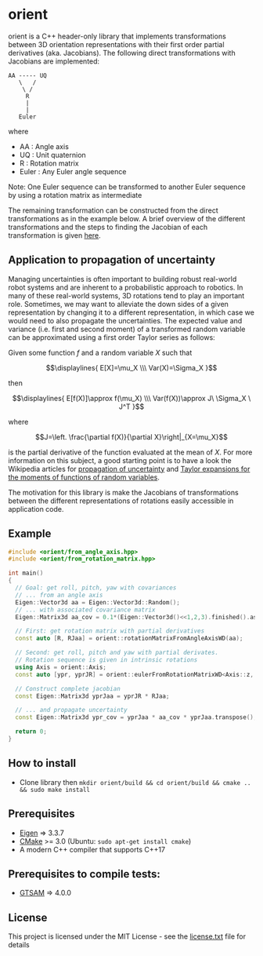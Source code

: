 # orient

orient is a C++ header-only library that implements transformations between 3D orientation representations with their first order partial derivatives (aka. Jacobians). The following direct transformations with Jacobians are implemented:
```
AA ----- UQ
   \   /
    \ /
     R
     |
     |
   Euler
```

where
 * AA : Angle axis
 * UQ : Unit quaternion
 * R : Rotation matrix
 * Euler : Any Euler angle sequence

Note: One Euler sequence can be transformed to another Euler sequence by using
a rotation matrix as intermediate 

The remaining transformation can be constructed from the direct transformations as in the example below.
A brief overview of the different transformations and the steps to finding the Jacobian of each
transformation is given
<a href="https://github.com/Eskilade/orient/blob/master/documentation/conversion_formulas.pdf" target="_blank">here</a>.

## Application to propagation of uncertainty

Managing uncertainties is often important to building robust real-world robot
systems and are inherent to a probabilistic approach to robotics. In many of
these real-world systems, 3D rotations tend to play an important role.
Sometimes, we may want to alleviate the down sides of a given representation by
changing it to a different representation, in which case we would need to also
propagate the uncertainties. The expected value and variance (i.e. first and
second moment) of a transformed random variable can be approximated using a first
order Taylor series as follows:

Given some function _f_ and a random variable _X_ such that

  $$\displaylines{ E[X]=\mu_X \\\ Var(X)=\Sigma_X }$$

then

  $$\displaylines{ E[f(X)]\approx f(\mu_X) \\\ Var(f(X))\approx J\ \Sigma_X \ J^T }$$

where

  $$J=\left. \frac{\partial f(X)}{\partial X}\right|_{X=\mu_X}$$

is the partial derivative of the function evaluated at the mean of _X_. For
more information on this subject, a good starting point is to have a look the
Wikipedia articles for
<a href="https://en.wikipedia.org/wiki/Propagation_of_uncertainty" target="_blank">propagation of uncertainty</a> and 
<a href="https://en.wikipedia.org/wiki/Taylor_expansions_for_the_moments_of_functions_of_random_variables" target="_blank">Taylor expansions for the moments of functions of random variables</a>.

The motivation for this library is make the Jacobians of transformations
between the different representations of rotations easily accessible in
application code.

## Example

```cpp
#include <orient/from_angle_axis.hpp>
#include <orient/from_rotation_matrix.hpp>

int main()
{
  // Goal: get roll, pitch, yaw with covariances
  // ... from an angle axis
  Eigen::Vector3d aa = Eigen::Vector3d::Random();
  // ... with associated covariance matrix
  Eigen::Matrix3d aa_cov = 0.1*(Eigen::Vector3d()<<1,2,3).finished().asDiagonal(); 

  // First: get rotation matrix with partial derivatives
  const auto [R, RJaa] = orient::rotationMatrixFromAngleAxisWD(aa);

  // Second: get roll, pitch and yaw with partial derivates.
  // Rotation sequence is given in intrinsic rotations
  using Axis = orient::Axis;
  const auto [ypr, yprJR] = orient::eulerFromRotationMatrixWD<Axis::z, Axis::y, Axis::x>(R);

  // Construct complete jacobian 
  const Eigen::Matrix3d yprJaa = yprJR * RJaa;

  // ... and propagate uncertainty
  const Eigen::Matrix3d ypr_cov = yprJaa * aa_cov * yprJaa.transpose();

  return 0;
}
```
## How to install
 * Clone library then `mkdir orient/build && cd orient/build && cmake .. && sudo make install`

## Prerequisites

- [Eigen](http://eigen.tuxfamily.org/) => 3.3.7
- [CMake](http://www.cmake.org/cmake/resources/software.html) >= 3.0 (Ubuntu: `sudo apt-get install cmake`)
 - A modern C++ compiler that supports C++17

## Prerequisites to compile tests:
- [GTSAM](https://gtsam.org/get_started/) => 4.0.0


## License

This project is licensed under the MIT License - see the [license.txt](license.txt) file for details
